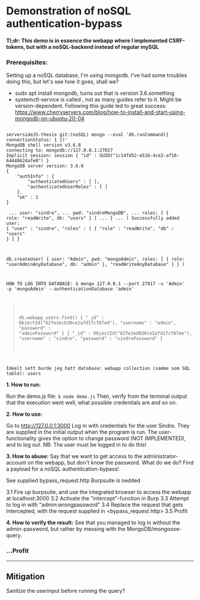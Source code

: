 # Demonstration of noSQL authentication-bypass

#### Tl;dr: This demo is in essence the webapp where I implemented CSRF-tokens, but with a noSQL-backend instead of regular mySQL

### Prerequisites:
Setting up a noSQL database, I'm using mongodb. 
I've had some troubles doing this, but let's see how it goes, shall we?
- sudo apt install mongodb, turns out that is version 3.6.something
- systemctl-service is called <mongodb>, not <mongod> as many guides refer to it. Might be version-dependent. 
Following this guide led to great success: https://www.cherryservers.com/blog/how-to-install-and-start-using-mongodb-on-ubuntu-20-04
<code>
serversideJS-thesis git:(noSQL) mongo --eval 'db.runCommand({ connectionStatus: 1 })'
MongoDB shell version v3.6.8
connecting to: mongodb://127.0.0.1:27017
Implicit session: session { "id" : UUID("1c14fd52-e516-4ce2-af16-64448624afe0") }
MongoDB server version: 3.6.8
{
	"authInfo" : {
		"authenticatedUsers" : [ ],
		"authenticatedUserRoles" : [ ]
	},
	"ok" : 1
}
</code>

<code> ... user: "sindre",
... pwd: "sindreMongoDB",
... roles: [ { role: "readWrite", db: "users" } ]
... }
... )
Successfully added user: {
	"user" : "sindre",
	"roles" : [
		{
			"role" : "readWrite",
			"db" : "users"
		}
	]
}

db.createUser(
  {
    user: "Admin",
    pwd: "mongoAdmin",
    roles: [ { role: "userAdminAnyDatabase", db: "admin" }, "readWriteAnyDatabase" ]
 }
)


HOW TO LOG INTO DATABASE:
$ mongo 127.0.0.1 --port 27017 -u 'Admin' -p 'mongoAdmin' --authenticationDatabase 'admin'

> db.webapp_users.find()
{ "_id" : ObjectId("62fe3ecb30ce2afd1fcf87ed"), "username" : "admin", "password" : "adminPassword" }
{ "_id" : ObjectId("62fe3ed830ce2afd1fcf87ee"), "username" : "sindre", "password" : "sindrePassword" }


Ideelt sett burde jeg hatt 
database: webapp
collection (samme som SQL table): users
</code>
 

**1. How to run:**

Run the demo.js file:
<code>$ node demo.js</code>
Then, verify from the terminal output that the execution went well, what possible credentials are and so on.

**2. How to use:**

Go to http://127.0.0.1:3000
Log in with credentials for the user Sindre. They are supplied in the initial output when the program is run. 
The user-functionality gives the option to change password (NOT IMPLEMENTED), and to log out. NB: The user must be logged in to do this! 

**3. How to abuse:**
Say that we want to get access to the administrator-account on the webapp, but don't know the password. What do we do? Find a payload for a noSQL authentication-bypass!

See supplied bypass_request.http
Burpsuite is nedded

3.1 Fire up burpsuite, and use the integrated browser to access the webapp at localhost:3000
3.2 Activate the "intercept"-function in Burp
3.3 Attempt to log in with "admin:wrongpassword"
3.4 Replace the request that gets intercepted, with the request supplied in <bypass_request.http>
3.5 Profit

**4. How to verify the result:**
See that you managed to log in without the admin-password, but rather by messing with the MongoDB/mongoose-query.

### **...Profit**


------------------------------------------------------------

## Mitigation

Sanitize the userinput before running the query?
